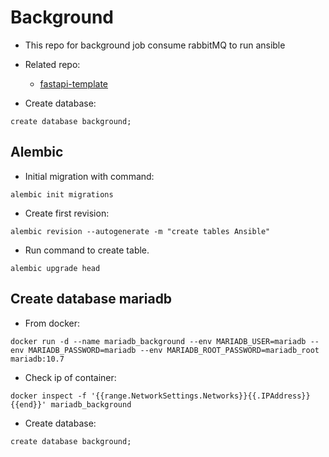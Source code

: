 # Background

- This repo for background job consume rabbitMQ to run ansible


- Related repo: 
    - [fastapi-template](https://github.com/phucln-kiotviet/fastapi-template)



- Create database:

```
create database background;
```

## Alembic

- Initial migration with command:

```
alembic init migrations
```

- Create first revision:

```
alembic revision --autogenerate -m "create tables Ansible"
```

- Run command to create table.

```
alembic upgrade head
```

## Create database mariadb

- From docker:


```
docker run -d --name mariadb_background --env MARIADB_USER=mariadb --env MARIADB_PASSWORD=mariadb --env MARIADB_ROOT_PASSWORD=mariadb_root mariadb:10.7
```

- Check ip of container:

```
docker inspect -f '{{range.NetworkSettings.Networks}}{{.IPAddress}}{{end}}' mariadb_background
```

- Create database:

```
create database background;
```